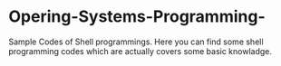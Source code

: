 # Opering-Systems-Programming-
Sample Codes of Shell programmings.
Here you can find some shell programming codes which are actually covers some basic knowladge.
